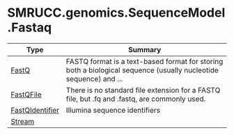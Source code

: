 ﻿
# SMRUCC.genomics.SequenceModel.Fastaq

|Type|Summary|
|----|-------|
|[FastQ](./FastQ.md)|FASTQ format is a text-based format for storing both a biological sequence (usually nucleotide sequence) and  ...|
|[FastQFile](./FastQFile.md)|There is no standard file extension for a FASTQ file, but .fq and .fastq, are commonly used.|
|[FastQIdentifier](./FastQIdentifier.md)|Illumina sequence identifiers|
|[Stream](./Stream.md)||

